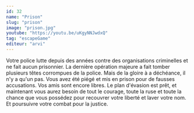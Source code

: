 ```yaml
---
id: 32
name: "Prison"
slug: "prison"
image: "prison.jpg"
youtube: "https://youtu.be/uKgyNNJwdxQ"
tag: "escapeGame"
editeur: "arvi"
---
```


Votre police lutte depuis des années contre des organisations criminelles et ne fait aucun prisonnier. La dernière opération majeure a fait tomber plusieurs têtes corrompues de la police. Mais de la gloire à a déchéance, il n'y a qu'un pas. Vous avez été piégé et mis en prison pour de fausses accusations. Vos amis sont encore libres. Le plan d'évasion est prêt, et maintenant vous aurez besoin de tout le courage, toute la ruse et toute la chance que vous possédez pour recouvrer votre liberté et laver votre nom. Et poursuivre votre combat pour la justice.
